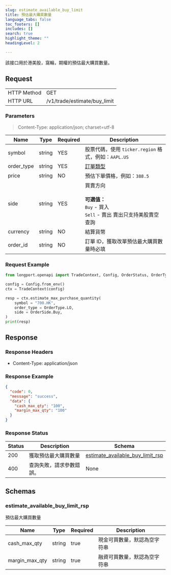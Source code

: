 ```yaml
---
slug: estimate_available_buy_limit
title: 預估最大購買數量 
language_tabs: false
toc_footers: []
includes: []
search: true
highlight_theme: ""
headingLevel: 2

---
```


該接口用於港美股，窩輪，期權的預估最大購買數量。

<SDKLinks module="trade" klass="TradeContext" method="estimate_max_purchase_quantity" />

## 

## Request

<table className="http-basic">
<tbody>
<tr><td className="http-basic-key">HTTP Method</td><td>GET</td></tr>
<tr><td className="http-basic-key">HTTP URL</td><td>/v1/trade/estimate/buy_limit 
</td></tr>
</tbody>
</table>

### Parameters

> Content-Type: application/json; charset=utf-8

| Name | Type | Required | Description |
|---|---|---|---|
| symbol | string | YES | 股票代碼，使用 `ticker.region` 格式，例如：`AAPL.US` |
| order_type | string | YES | [訂單類型](../trade-definition#ordertype) |
| price | string | NO | 預估下單價格，例如：`388.5` |
| side | string | YES | 買賣方向<br/><br/> **可選值：**<br/> `Buy` - 買入<br/> `Sell` - 賣出 賣出只支持美股賣空查詢 |
| currency | string | NO | 結算貨幣 |
| order_id | string | NO | 訂單 ID，獲取改單預估最大購買數量時必填 |

### Request Example

```python
from longport.openapi import TradeContext, Config, OrderStatus, OrderType, OrderSide

config = Config.from_env()
ctx = TradeContext(config)

resp = ctx.estimate_max_purchase_quantity(
    symbol = "700.HK",
    order_type = OrderType.LO,
    side = OrderSide.Buy,
)
print(resp)
```

## Response

### Response Headers

- Content-Type: application/json

### Response Example

```json
{
  "code": 0,
  "message": "success",
  "data": {
    "cash_max_qty": "100",
    "margin_max_qty": "100"
  }
}
```

### Response Status

| Status | Description | Schema |
|---|---|---|
| 200 | 獲取預估最大購買數量 | [estimate_available_buy_limit_rsp](#schemaestimate_available_buy_limit_rsp) |
| 400 | 查詢失敗，請求參數錯誤。 | None |

<aside className="success">
</aside>

## Schemas

### estimate_available_buy_limit_rsp

<a id="schemaestimate_available_buy_limit_rsp"></a>
<a id="schemaestimate_available_buy_limit_rsp"></a>

預估最大購買數量

|Name|Type|Required|Description|
|---|---|---|---|
|cash_max_qty|string|true|現金可買數量，默認為空字符串|
|margin_max_qty|string|true|融資可買數量，默認為空字符串|

